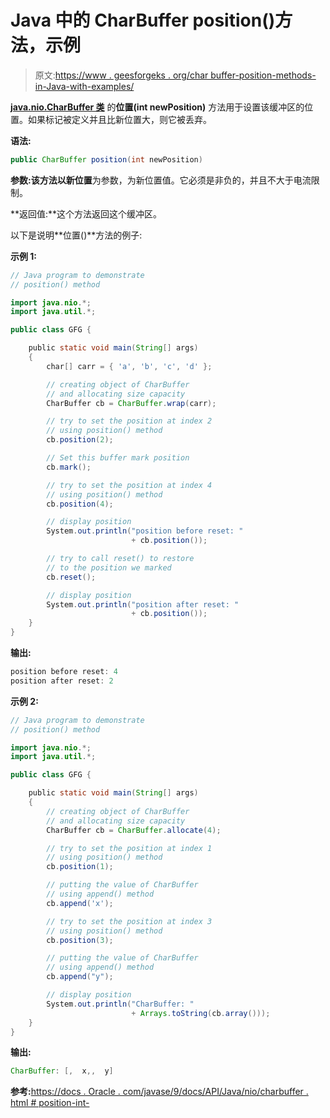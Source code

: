 # Java 中的 CharBuffer position()方法，示例

> 原文:[https://www . geesforgeks . org/char buffer-position-methods-in-Java-with-examples/](https://www.geeksforgeeks.org/charbuffer-position-methods-in-java-with-examples/)

**[java.nio.CharBuffer 类](https://www.geeksforgeeks.org/tag/java-charbuffer/)** 的**位置(int newPosition)** 方法用于设置该缓冲区的位置。如果标记被定义并且比新位置大，则它被丢弃。

**语法:**

```java
public CharBuffer position(int newPosition)
```

**参数:**该方法以**新位置**为参数，为新位置值。它必须是非负的，并且不大于电流限制。

**返回值:**这个方法返回这个缓冲区。

以下是说明**位置()**方法的例子:

**示例 1:**

```java
// Java program to demonstrate
// position() method

import java.nio.*;
import java.util.*;

public class GFG {

    public static void main(String[] args)
    {
        char[] carr = { 'a', 'b', 'c', 'd' };

        // creating object of CharBuffer
        // and allocating size capacity
        CharBuffer cb = CharBuffer.wrap(carr);

        // try to set the position at index 2
        // using position() method
        cb.position(2);

        // Set this buffer mark position
        cb.mark();

        // try to set the position at index 4
        // using position() method
        cb.position(4);

        // display position
        System.out.println("position before reset: "
                           + cb.position());

        // try to call reset() to restore
        // to the position we marked
        cb.reset();

        // display position
        System.out.println("position after reset: "
                           + cb.position());
    }
}
```

**输出:**

```java
position before reset: 4
position after reset: 2

```

**示例 2:**

```java
// Java program to demonstrate
// position() method

import java.nio.*;
import java.util.*;

public class GFG {

    public static void main(String[] args)
    {
        // creating object of CharBuffer
        // and allocating size capacity
        CharBuffer cb = CharBuffer.allocate(4);

        // try to set the position at index 1
        // using position() method
        cb.position(1);

        // putting the value of CharBuffer
        // using append() method
        cb.append('x');

        // try to set the position at index 3
        // using position() method
        cb.position(3);

        // putting the value of CharBuffer
        // using append() method
        cb.append("y");

        // display position
        System.out.println("CharBuffer: "
                           + Arrays.toString(cb.array()));
    }
}
```

**输出:**

```java
CharBuffer: [,  x,,  y]

```

**参考:**[https://docs . Oracle . com/javase/9/docs/API/Java/nio/charbuffer . html # position-int-](https://docs.oracle.com/javase/9/docs/api/java/nio/CharBuffer.html#position-int-)